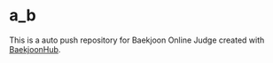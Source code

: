 # a_b
This is a auto push repository for Baekjoon Online Judge created with [BaekjoonHub](https://github.com/BaekjoonHub/BaekjoonHub).
